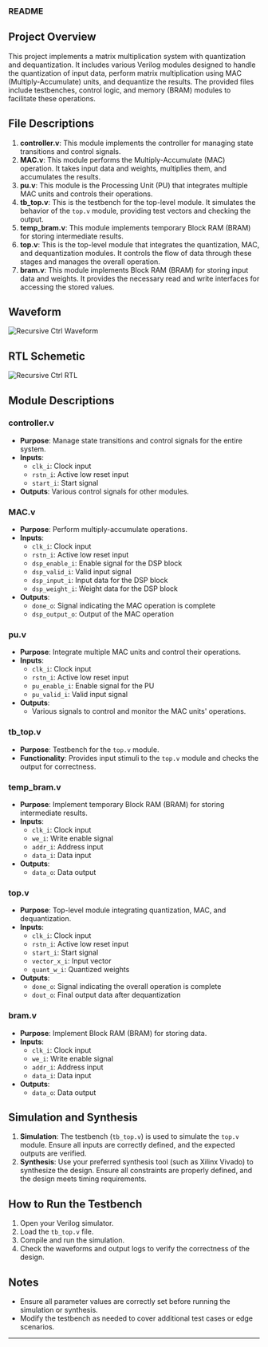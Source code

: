 ### README

## Project Overview

This project implements a matrix multiplication system with quantization and dequantization. It includes various Verilog modules designed to handle the quantization of input data, perform matrix multiplication using MAC (Multiply-Accumulate) units, and dequantize the results. The provided files include testbenches, control logic, and memory (BRAM) modules to facilitate these operations.

## File Descriptions

1. **controller.v**: This module implements the controller for managing state transitions and control signals.
2. **MAC.v**: This module performs the Multiply-Accumulate (MAC) operation. It takes input data and weights, multiplies them, and accumulates the results.
3. **pu.v**: This module is the Processing Unit (PU) that integrates multiple MAC units and controls their operations.
4. **tb_top.v**: This is the testbench for the top-level module. It simulates the behavior of the `top.v` module, providing test vectors and checking the output.
5. **temp_bram.v**: This module implements temporary Block RAM (BRAM) for storing intermediate results.
6. **top.v**: This is the top-level module that integrates the quantization, MAC, and dequantization modules. It controls the flow of data through these stages and manages the overall operation.
7. **bram.v**: This module implements Block RAM (BRAM) for storing input data and weights. It provides the necessary read and write interfaces for accessing the stored values.

## Waveform  
![Recursive Ctrl Waveform](https://github.com/foodinsect/Verilog-modules/assets/36304709/dbf2cdec-b23d-47c4-bfbc-3bffd541a4fe)  


  
## RTL Schemetic  
![Recursive Ctrl RTL](https://github.com/foodinsect/Verilog-modules/assets/36304709/6a2428d4-1079-44fc-b8f1-321d308e2963)  
  
  
## Module Descriptions

### controller.v

- **Purpose**: Manage state transitions and control signals for the entire system.
- **Inputs**:
  - `clk_i`: Clock input
  - `rstn_i`: Active low reset input
  - `start_i`: Start signal
- **Outputs**: Various control signals for other modules.

### MAC.v

- **Purpose**: Perform multiply-accumulate operations.
- **Inputs**:
  - `clk_i`: Clock input
  - `rstn_i`: Active low reset input
  - `dsp_enable_i`: Enable signal for the DSP block
  - `dsp_valid_i`: Valid input signal
  - `dsp_input_i`: Input data for the DSP block
  - `dsp_weight_i`: Weight data for the DSP block
- **Outputs**:
  - `done_o`: Signal indicating the MAC operation is complete
  - `dsp_output_o`: Output of the MAC operation

### pu.v

- **Purpose**: Integrate multiple MAC units and control their operations.
- **Inputs**:
  - `clk_i`: Clock input
  - `rstn_i`: Active low reset input
  - `pu_enable_i`: Enable signal for the PU
  - `pu_valid_i`: Valid input signal
- **Outputs**:
  - Various signals to control and monitor the MAC units' operations.

### tb_top.v

- **Purpose**: Testbench for the `top.v` module.
- **Functionality**: Provides input stimuli to the `top.v` module and checks the output for correctness.

### temp_bram.v

- **Purpose**: Implement temporary Block RAM (BRAM) for storing intermediate results.
- **Inputs**:
  - `clk_i`: Clock input
  - `we_i`: Write enable signal
  - `addr_i`: Address input
  - `data_i`: Data input
- **Outputs**:
  - `data_o`: Data output

### top.v

- **Purpose**: Top-level module integrating quantization, MAC, and dequantization.
- **Inputs**:
  - `clk_i`: Clock input
  - `rstn_i`: Active low reset input
  - `start_i`: Start signal
  - `vector_x_i`: Input vector
  - `quant_w_i`: Quantized weights
- **Outputs**:
  - `done_o`: Signal indicating the overall operation is complete
  - `dout_o`: Final output data after dequantization

### bram.v

- **Purpose**: Implement Block RAM (BRAM) for storing data.
- **Inputs**:
  - `clk_i`: Clock input
  - `we_i`: Write enable signal
  - `addr_i`: Address input
  - `data_i`: Data input
- **Outputs**:
  - `data_o`: Data output

## Simulation and Synthesis

1. **Simulation**: The testbench (`tb_top.v`) is used to simulate the `top.v` module. Ensure all inputs are correctly defined, and the expected outputs are verified.
2. **Synthesis**: Use your preferred synthesis tool (such as Xilinx Vivado) to synthesize the design. Ensure all constraints are properly defined, and the design meets timing requirements.

## How to Run the Testbench

1. Open your Verilog simulator.
2. Load the `tb_top.v` file.
3. Compile and run the simulation.
4. Check the waveforms and output logs to verify the correctness of the design.

## Notes

- Ensure all parameter values are correctly set before running the simulation or synthesis.
- Modify the testbench as needed to cover additional test cases or edge scenarios.


   
   
---

